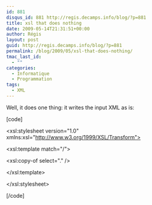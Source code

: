 ```yaml
---
id: 881
disqus_id: 881 http://regis.decamps.info/blog/?p=881
title: xsl that does nothing
date: 2009-05-14T21:31:51+00:00
author: Régis
layout: post
guid: http://regis.decamps.info/blog/?p=881
permalink: /blog/2009/05/xsl-that-does-nothing/
tmac_last_id:
  - ""
categories:
  - Informatique
  - Programmation
tags:
  - XML
---
```

Well, it does one thing: it writes the input XML as is:
  
[code]
  
<xsl:stylesheet version="1.0" xmlns:xsl="http://www.w3.org/1999/XSL/Transform">

<xsl:template match="/">
  
<xsl:copy-of select="." />
  
</xsl:template>

</xsl:stylesheet>
  
[/code]
